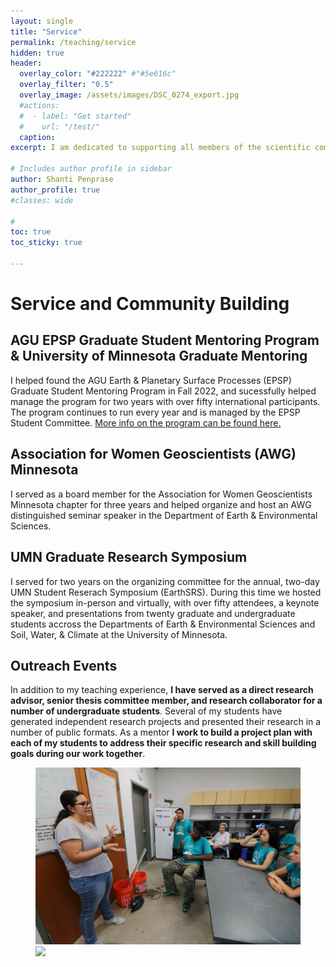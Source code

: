 ```yaml
---
layout: single
title: "Service"
permalink: /teaching/service
hidden: true
header:
  overlay_color: "#222222" #"#5e616c"
  overlay_filter: "0.5"
  overlay_image: /assets/images/DSC_0274_export.jpg
  #actions:
  #  - label: "Get started"
  #    url: "/test/"
  caption:
excerpt: I am dedicated to supporting all members of the scientific community and promoting inclusivity in all areas of academia.

# Includes author profile in sidebar
author: Shanti Penprase
author_profile: true
#classes: wide

#  
toc: true
toc_sticky: true  
      
---
```

# Service and Community Building
## AGU EPSP Graduate Student Mentoring Program & University of Minnesota Graduate Mentoring
I helped found the AGU Earth & Planetary Surface Processes (EPSP) Graduate Student Mentoring Program in Fall 2022, and sucessfully helped manage the program for two years with over fifty international participants. The program continues to run every year and is managed by the EPSP Student Committee. [More info on the program can be found here.](https://connect.agu.org/epsp/discussion/mentoring-program)

## Association for Women Geoscientists (AWG) Minnesota
I served as a board member for the Association for Women Geoscientists Minnesota chapter for three years and helped organize and host an AWG distinguished seminar speaker in the Department of Earth & Environmental Sciences.

## UMN Graduate Research Symposium
I served for two years on the organizing committee for the annual, two-day UMN Student Reserach Symposium (EarthSRS). During this time we hosted the symposium in-person and virtually, with over fifty attendees, a keynote speaker, and presentations from twenty graduate and undergraduate students accross the Departments of Earth & Environmental Sciences and Soil, Water, & Climate at the University of Minnesota. 
## Outreach Events
In addition to my teaching experience, **I have served as a direct research advisor, senior thesis committee member, and research collaborator for a number of undergraduate students**. Several of my students have generated independent research projects and presented their research in a number of public formats. As a mentor **I work to build a project plan with each of my students to address their specific research and skill building goals during our work together**.

<figure class="half">
	<img src="/assets/images/41497225570_57f25c955b_o.jpg">
	<img src="/assets/images/banners/IMG_8356.JPG">
	<figcaption></figcaption>
</figure>

